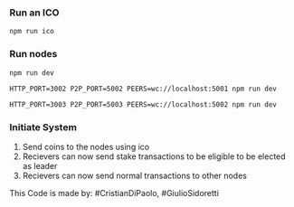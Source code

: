 ### Run an ICO

`npm run ico`

### Run nodes

`npm run dev`

`HTTP_PORT=3002 P2P_PORT=5002 PEERS=wc://localhost:5001 npm run dev`

`HTTP_PORT=3003 P2P_PORT=5003 PEERS=wc://localhost:5002 npm run dev`

### Initiate System

1. Send coins to the nodes using ico
2. Recievers can now send stake transactions to be eligible to be elected as leader
3. Recievers can now send normal transactions to other nodes


This Code is made by: #CristianDiPaolo, #GiulioSidoretti
